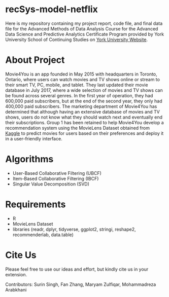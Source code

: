 # recSys-model-netflix
Here is my repository containing my project report, code file, and final data file for the Advanced Methods of Data Analysis Course for the Advanced Data Science and Predictive Analytics Certificate Program provided by York University School of Continuing Studies on [York University Website](https://continue.yorku.ca/certificates/big-data-analytics-program/certificate-in-advanced-data-science-and-predictive-analytics/).

# About Project
Movie4You is an app founded in May 2015 with headquarters in Toronto, Ontario, where users can watch movies and TV shows online or stream to their smart TV, PC, mobile, and tablet. They last updated their movie database in July 2017, where a wide selection of movies and TV shows can be found across several genres. In the first year of operation, they had 600,000 paid subscribers, but at the end of the second year, they only had 400,000 paid subscribers. The marketing department of Movie4You has determined that although having an extensive database of movies and TV shows, users do not know what they should watch next and eventually end their subscriptions. Group 1 has been retained to help Movie4You develop a recommendation system using the MovieLens Dataset obtained from [Kaggle](https://www.kaggle.com/rounakbanik/the-movies-dataset) to predict movies for users based on their preferences and deploy it in a user-friendly interface.


# Algorithms
- User-Based Collaborative Filtering (UBCF)
- Item-Based Collaborative Filtering (IBCF)
- Singular Value Decomposition (SVD)

# Requirements
- R
- MovieLens Dataset
- libraries (readr, dplyr, tidyverse, ggplot2, stringi, reshape2, recommenderlab, data.table)


# Cite Us
Please feel free to use our ideas and effort, but kindly cite us in your extension.

Contributors: Surin Singh, Fan Zhang, Maryam  Zulfiqar, Mohammadreza Arabkhani
